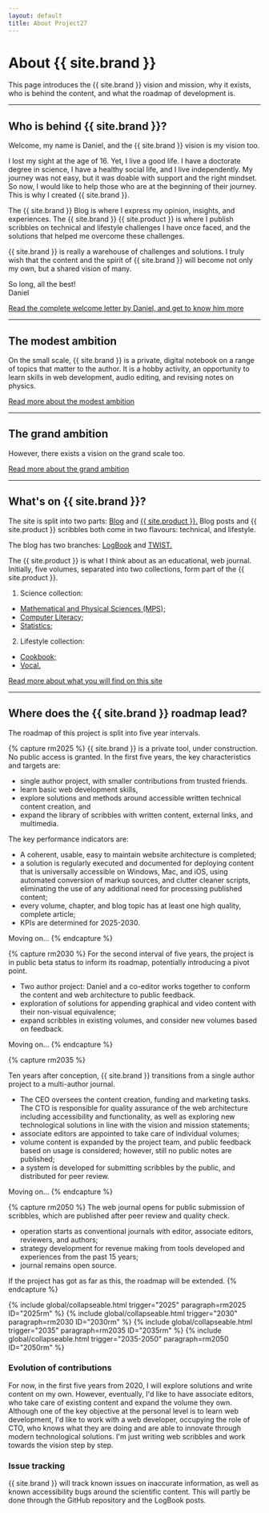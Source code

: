 ```yaml
---
layout: default
title: About Project27
---
```

# About {{ site.brand }}

This page introduces the {{ site.brand }} vision and mission, why it exists, who is behind the content, and what the roadmap of development is.

---

## Who is behind {{ site.brand }}?

Welcome, my name is Daniel, and the {{ site.brand }} vision is my vision too. 

I lost my sight at the age of 16. Yet, I live a good life.
I have a doctorate degree in science, I have a healthy social life, and I live independently.
My journey was not easy, but it was doable with support and the right mindset.
So now, I would like to help those who are at the beginning of their journey.
This is why I created {{ site.brand }}.

The {{ site.brand }} Blog is where I express my opinion, insights, and experiences.
The {{ site.brand }} {{ site.product }} is where I publish scribbles on technical and lifestyle challenges I have once faced, and the solutions that helped me overcome these challenges.

{{ site.brand }} is really a warehouse of challenges and solutions.
I truly wish that the content and the spirit of {{ site.brand }} will become not only my own, but a shared vision of many.

So long, all the best!  
Daniel

[Read the complete welcome letter by Daniel, and get to know him more](./about/author.html)

---

## The modest ambition

On the small scale, {{ site.brand }} is a private, digital notebook on a range of topics that matter to the author. It is a hobby activity, an opportunity to learn skills in web development, audio editing, and revising notes on physics.

[Read more about the modest ambition](./about/modest.html)

---

## The grand ambition

However, there exists a vision on the grand scale too.

[Read more about the grand ambition](./about/grand.html)

---

## What's on {{ site.brand }}?

The site is split into two parts: [Blog](./blog/index.html) and [{{ site.product }}.](./guide/index.html)
Blog posts and {{ site.product }} scribbles both come in two flavours: technical, and lifestyle. 

The blog has two branches: [LogBook](./blog/logbook/index.html) and [TWIST.](./blog/twist/index.html)

The {{ site.product }} is what I think about as an educational, web journal.
Initially, five volumes, separated into two collections, form part of the {{ site.product }}.

1. Science collection:
 * [Mathematical and Physical Sciences (MPS);](./guide/MPS/index.html)
 * [Computer Literacy;](./guide/CL/index.html)
 * [Statistics;](./guide/statistics/index.html)
2. Lifestyle collection:
 * [Cookbook;](./guide/cookbook/index.html)
 * [Vocal.](./guide/vocal/index.html)

[Read more about what you will find on this site](./about/content.html)

---

## Where does the {{ site.brand }} roadmap lead?

The roadmap of this project is split into five year intervals.

{% capture rm2025 %}
 {{ site.brand }} is a private tool, under construction.
 No public access is granted.
 In the first five years, the key characteristics and targets are:
</p>
<ul>
<li>single author project, with smaller contributions from trusted friends.</li>
<li>learn basic web development skills,</li>
<li>explore solutions and methods around accessible written technical content creation, and</li>
<li>expand the library of scribbles with written content, external links, and multimedia.</li>
</ul>
<p>
The key performance indicators are:
</p>
<ul>
<li>A coherent, usable, easy to maintain website architecture is completed;</li>
<li>a solution is regularly executed and documented for deploying content that is universally accessible on Windows, Mac, and iOS, using automated conversion of markup sources, and clutter cleaner scripts, eliminating the use of any additional need for processing published content;</li>
<li>every volume, chapter, and blog topic has at least one high quality, complete article;</li>
<li>KPIs are determined for 2025-2030.</li>
</ul>
<p>Moving on...
{% endcapture %}

{% capture rm2030 %}
For the second interval of five years, the project is in public beta status to inform its roadmap, potentially introducing a pivot point.
</p>
<ul>
<li>Two author project: Daniel and a co-editor works together to conform the content and web architecture to public feedback.</li>
<li>exploration of solutions for appending graphical and video content with their non-visual equivalence;</li>
<li>expand scribbles in existing volumes, and consider new volumes based on feedback.</li>
</ul><p>
Moving on...
{% endcapture %}

{% capture rm2035 %}

Ten years after conception, {{ site.brand }} transitions from a single author project to a multi-author journal. 
</p>
<ul>
<li>The CEO oversees the content creation, funding and marketing tasks. The CTO is responsible for quality assurance of the web architecture including accessibility and functionality, as well as exploring new technological solutions in line with the vision and mission statements;</li>
<li>associate editors are appointed to take care of individual volumes;</li>
<li>volume content is expanded by the project team, and public feedback based on usage is considered; however, still no public notes are published;</li>
<li>a system is developed for submitting scribbles by the public, and distributed for peer review.</li>
</ul><p>
Moving on...
{% endcapture %}

{% capture rm2050 %}
The web journal opens for public submission of scribbles, which are published after peer review and quality check.
</p>
<ul>
<li>operation starts as conventional journals with editor, associate editors, reviewers, and authors;</li>
<li>strategy development for revenue making from tools developed and experiences from the past 15 years;</li>
<li>journal remains open source.</li>
</ul><p>
If the project has got as far as this, the roadmap will be extended.
{% endcapture %}

{% include global/collapseable.html trigger="2025" paragraph=rm2025 ID="2025rm" %}
{% include global/collapseable.html trigger="2030" paragraph=rm2030 ID="2030rm" %}
{% include global/collapseable.html trigger="2035" paragraph=rm2035 ID="2035rm" %}
{% include global/collapseable.html trigger="2035-2050" paragraph=rm2050 ID="2050rm" %}

### Evolution of contributions

For now, in the first five years from 2020, I will explore solutions and write content  on my own.
However, eventually, I'd like to have associate editors, who take care of existing content and expand the volume they own.
Although one of the key objective at the personal level is to learn web development, I'd like to work with a web developer, occupying the role of CTO, who knows what they are doing and are able to innovate through modern technological solutions.
I'm just writing web scribbles and work towards the vision step by step. 

### Issue tracking

{{ site.brand }} will track known issues on inaccurate information, as well as known accessibility bugs around the scientific content.
This will partly be done through the GitHub repository and the LogBook posts.
